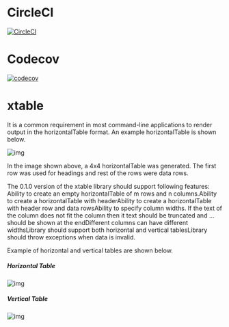 # CircleCI

[![CircleCI](https://circleci.com/gh/himankbatra/xtable.svg?style=svg&circle-token=3c690ed73165d2c5d248de0a71f645b736cb48f0)](https://circleci.com/gh/himankbatra/xtable)

# Codecov

[![codecov](https://codecov.io/gh/himankbatra/xtable/branch/issue-16/graph/badge.svg?token=XrjXEn3aq0)](https://codecov.io/gh/himankbatra/xtable)

# xtable

 It is a common requirement in most command-line applications to render output in the horizontalTable format. An example horizontalTable is shown below.

![img](https://lh5.googleusercontent.com/tSinvEdjj3w5WWl58hwJ3vqSr1wJWq3TKwLp1gW3iFW2FUJdf3jTWVN_ljTfXSnp9vKjLwgtNRXrVbq6yaXWRaxj3nMGVLY5ByBArTSKKI7SkllxR7xk-nW0BSc6LW4A1T2NojF_)

In the image shown above, a 4x4 horizontalTable was generated. The first row was used for headings and rest of the rows were data
 rows.

The 0.1.0 version of the xtable library should support following features:
Ability to create an empty horizontalTable of m rows and n columns.Ability to create a horizontalTable with headerAbility to create a horizontalTable with header row and data rowsAbility to specify column widths. If the text of the column does not fit the column then it text should be truncated and … should be shown at the endDifferent columns can have different widthsLibrary should support both horizontal and vertical tablesLibrary should throw exceptions when data is invalid.


Example of horizontal and vertical tables are shown below.

##### Horizontal Table

![img](https://lh6.googleusercontent.com/GMzUmkW8-AN_v9B7BIPAmoDf_VFRhka81M4CLn_O9NGT781-m-9-jFoo_btqM_khpPi7Fc4nGlKl3MCoQXioax2RS9Y0FO1mSeZNfdgEASVQ6rcoeHLlOoilrluEnze-mMUGFGp4)

##### Vertical Table

![img](https://lh6.googleusercontent.com/HD6E-qHcbZL2ZORBbIjWLaL9rFr6wrgJ6ydJbROlONXBZHWxn9z6eDEc9rMn2tgq9S8g_VAivRW8zNj94K-dOAKlv8yaDfpj6PJNbGwcnwUlSYpxekHSo9BjFjdh4L1j9EEflHs6)

